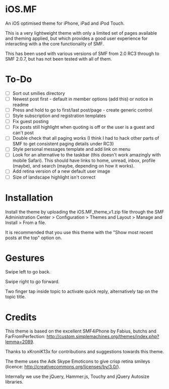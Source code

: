 iOS.MF
==============

An iOS optimised theme for iPhone, iPad and iPod Touch.

This is a very lightweight theme with only a limited set of pages available and theming applied, but which provides a good user experience for interacting with a the core functionality of SMF.

This has been used with various versions of SMF from 2.0 RC3 through to SMF 2.0.7, but has not been tested with all of them.

To-Do
==============

- [ ] Sort out smilies directory
- [ ] Newest post first - default in member options (add this) or notice in readme
- [ ] Press and hold to go to first/last post/page - create generic control
- [ ] Style subscription and registration templates
- [ ] Fix guest posting
- [ ] Fix posts still highlight when quoting is off or the user is a guest and can't post
- [ ] Double check that all paging works (I think I had to hack other parts of SMF to get consistent paging details under RC3)
- [ ] Style personal messages template and add link on menu
- [ ] Look for an alternative to the taskbar (this doesn't work amazingly with mobile Safari). This should have links to home, unread, inbox, profile (maybe), and search (maybe, depending on how it works).
- [ ] Add retina version of a new default user image
- [ ] Size of landscape highlight isn't correct

Installation
==============

Install the theme by uploading the iOS.MF_theme_v1.zip file through the SMF Administration Center > Configuration > Themes and Layout > Manage and Install > From a file.

It is recommended that you use this theme with the "Show most recent posts at the top" option on.

Gestures
==============

Swipe left to go back.

Swipe right to go forward.

Two finger tap inside topic to activate quick reply, alternatively tap on the topic title.

Credits
==============

This theme is based on the excellent SMF4iPhone by Fabius, butchs and FarFromPerfection: http://custom.simplemachines.org/themes/index.php?lemma=2089.

Thanks to xKroniK13x for contributions and suggestions towards this theme.

The theme uses the Adk Skype Emoticons to give crisp retina smileys (licence: http://creativecommons.org/licenses/by/3.0/).

Internally we use the jQuery, Hammer.js, Touchy and jQuery Autosize libraries.
